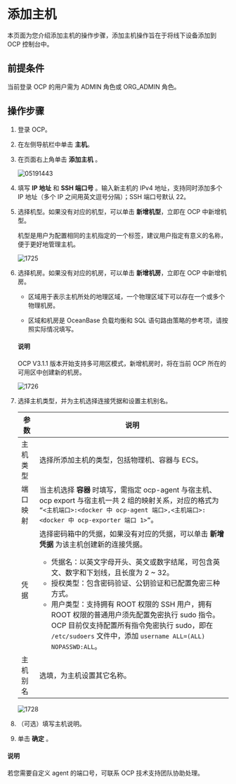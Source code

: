 # 添加主机

本页面为您介绍添加主机的操作步骤，添加主机操作旨在于将线下设备添加到 OCP 控制台中。

## 前提条件

当前登录 OCP 的用户需为 ADMIN 角色或 ORG_ADMIN 角色。

## 操作步骤

1. 登录 OCP。

2. 在左侧导航栏中单击 **主机**。

3. 在页面右上角单击 **添加主机** 。

   ![05191443](https://obbusiness-private.oss-cn-shanghai.aliyuncs.com/doc/img/ocp/410/%E6%B7%BB%E5%8A%A0%E4%B8%BB%E6%9C%BA.png)

4. 填写 **IP 地址** 和 **SSH 端口号** 。输入新主机的 IPv4 地址，支持同时添加多个 IP 地址（多个 IP 之间用英文逗号分隔）；SSH 端口号默认 22。

5. 选择机型。如果没有对应的机型，可以单击 **新增机型**，立即在 OCP 中新增机型。

   机型是用户为配置相同的主机指定的一个标签，建议用户指定有意义的名称，便于更好地管理主机。

   ![1725](https://obbusiness-private.oss-cn-shanghai.aliyuncs.com/doc/img/ocp/410/%E6%96%B0%E5%A2%9E%E6%9C%BA%E5%9E%8B.png)

6. 选择机房。如果没有对应的机房，可以单击 **新增机房**，立即在 OCP 中新增机房。

   * 区域用于表示主机所处的地理区域，一个物理区域下可以存在一个或多个物理机房。

   * 区域和机房是 OceanBase 负载均衡和 SQL 语句路由策略的参考项，请按照实际情况填写。

    <main id="notice" type='explain'>
    <h4>说明</h4>
    <p>OCP V3.1.1 版本开始支持多可用区模式，新增机房时，将在当前 OCP 所在的可用区中创建新的机房。</p>
    </main>

   ![1726](https://obbusiness-private.oss-cn-shanghai.aliyuncs.com/doc/img/ocp/410/%E6%96%B0%E5%A2%9E%E5%8C%BA%E5%9F%9F.png)

7. 选择主机类型，并为主机选择连接凭据和设置主机别名。

   | 参数  |   说明   |
   |-------|----------|
   | 主机类型  |  选择所添加主机的类型，包括物理机、容器与 ECS。  |
   | 端口映射  | 当主机选择 **容器** 时填写，需指定 ocp-agent 与宿主机、ocp export 与宿主机一共 2 组的映射关系，对应的格式为 `“<主机端口>:<docker 中 ocp-agent 端口>,<主机端口>:<docker 中 ocp-exporter 端口 1>”`。   |
   | 凭据  |  选择密码箱中的凭据，如果没有对应的凭据，可以单击 **新增凭据** 为该主机创建新的连接凭据。 <br><ul><li>凭据名：以英文字母开头、英文或数字结尾，可包含英文、数字和下划线，且长度为 2 \~ 32。</li><li>授权类型：包含密码验证、公钥验证和已配置免密三种方式。</li><li>用户类型：支持拥有 ROOT 权限的 SSH 用户，拥有 ROOT 权限的普通用户须先配置免密执行 sudo 指令。OCP 目前仅支持配置所有指令免密执行 sudo，即在 `/etc/sudoers` 文件中，添加 `username ALL=(ALL) NOPASSWD:ALL`。</li></ul> |
   | 主机别名  | 选填，为主机设置其它名称。   |

   ![1728](https://obbusiness-private.oss-cn-shanghai.aliyuncs.com/doc/img/ocp/432/%E6%96%B0%E5%BB%BA%E5%87%AD%E6%8D%AE.png)

8. （可选）填写主机说明。

9. 单击 **确定** 。

<main id="notice" type='explain'>
<h4>说明</h4>
<p>若您需要自定义 agent 的端口号，可联系 OCP 技术支持团队协助处理。</p>
</main>
